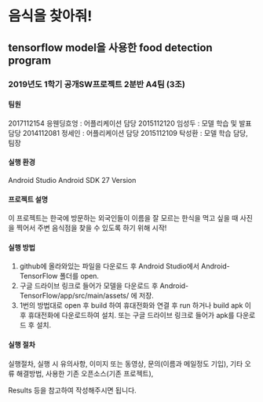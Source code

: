 # 음식을 찾아줘!

## tensorflow model을 사용한 food detection program

### 2019년도 1학기 공개SW프로젝트 2분반 A4팀 (3조)

#### 팀원
2017112154 응웬딩흐엉 : 어플리케이션 담당
2015112120 임성두 : 모델 학습 및 발표 담당
2014112081 정세인 : 어플리케이션 담당
2015112109 탁성환 : 모델 학습 담당, 팀장

#### 실행 환경
Android Studio
Android SDK 27 Version

#### 프로젝트 설명
 이 프로젝트는 한국에 방문하는 외국인들이 이름을 잘 모르는 한식을 먹고 싶을 때 사진을 찍어서 주변 음식점을 찾을 수 있도록 하기 위해 시작!

#### 실행 방법
1. github에 올라와있는 파일을 다운로드 후 Android Studio에서 Android-TensorFlow 폴더를 open.
2. 구글 드라이브 링크로 들어가 모델을 다운로드 후 Android-TensorFlow/app/src/main/assets/ 에 저장.
3. 1번의 방법대로 open 후 build 하여 휴대전화와 연결 후 run 하거나 build apk 이후 휴대전화에 다운로드하여 설치.
또는 구글 드라이브 링크로 들어가 apk를 다운로드 후 설치.

#### 실행 절차
 




실행절차, 실행 시 유의사항, 이미지 또는 동영상, 문의(이름과 메일정도 기입), 기타 오류 해결방법, 사용한 기존 오픈소스(기존 프로젝트),

Results 등을 참고하여 작성해주시면 됩니다.

